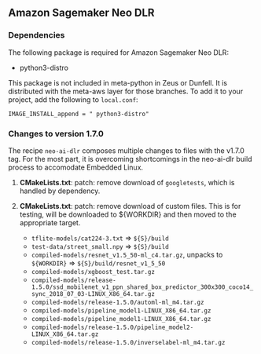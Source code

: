 ## Amazon Sagemaker Neo DLR

### Dependencies
The following package is required for Amazon Sagemaker Neo DLR:
 * python3-distro

This package is not included in meta-python in Zeus or Dunfell. It is distributed with the meta-aws layer for those branches.
To add it to your project, add the following to `local.conf`:

``IMAGE_INSTALL_append = " python3-distro"``

### Changes to version 1.7.0

The recipe `neo-ai-dlr` composes multiple changes to files with the
v1.7.0 tag. For the most part, it is overcoming shortcomings in the
neo-ai-dlr build process to accomodate Embedded Linux.

1. **CMakeLists.txt**: patch: remove download of `googletests`, which
   is handled by dependency.
2. **CMakeLists.txt**: patch: remove download of custom files.  This
   is for testing, will be downloaded to ${WORKDIR} and then moved to
   the appropriate target.

   - `tflite-models/cat224-3.txt` => `${S}/build`
   - `test-data/street_small.npy` => `${S}/build`
   - `compiled-models/resnet_v1.5_50-ml_c4.tar.gz`, unpacks to
     `${WORKDIR}` => `${S}/build/resnet_v1_5_50`
   - `compiled-models/xgboost_test.tar.gz`
   - `compiled-models/release-1.5.0/ssd_mobilenet_v1_ppn_shared_box_predictor_300x300_coco14_sync_2018_07_03-LINUX_X86_64.tar.gz`
   - `compiled-models/release-1.5.0/automl-ml_m4.tar.gz`
   - `compiled-models/pipeline_model1-LINUX_X86_64.tar.gz`
   - `compiled-models/pipeline_model1-LINUX_X86_64.tar.gz`
   - `compiled-models/release-1.5.0/pipeline_model2-LINUX_X86_64.tar.gz`
   - `compiled-models/release-1.5.0/inverselabel-ml_m4.tar.gz`
